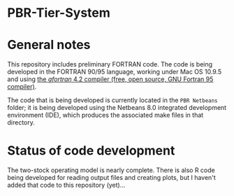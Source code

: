 PBR-Tier-System
===============

# General notes
This repository includes preliminary FORTRAN code. The code is being developed in the FORTRAN 90/95 language, working under Mac OS 10.9.5 and using [the *gfortran* 4.2 compiler (free, open source, GNU Fortran 95 compiler)](https://gcc.gnu.org/wiki/GFortran). 

The code that is being developed is currently located in the `PBR Netbeans` folder; it is being developed using the Netbeans 8.0 integrated development environment (IDE), which produces the associated make files in that directory.  

# Status of code development
The two-stock operating model is nearly complete. There is also R code being developed for reading output files and creating plots, but I haven't added that code to this repository (yet)...



